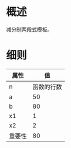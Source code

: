 <h1>概述</h1>

减分制两段式模板。

<h1>细则</h1>

属性    | 值
-------- | -----
n  | 函数的行数
a  | 50
b  | 80
x1  | 1
x2  | 2
重要性 | 80